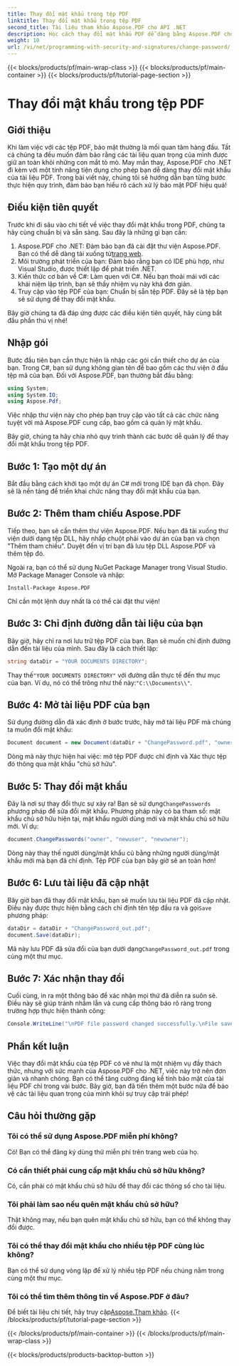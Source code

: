 ```yaml
---
title: Thay đổi mật khẩu trong tệp PDF
linktitle: Thay đổi mật khẩu trong tệp PDF
second_title: Tài liệu tham khảo Aspose.PDF cho API .NET
description: Học cách thay đổi mật khẩu PDF dễ dàng bằng Aspose.PDF cho .NET. Hướng dẫn từng bước của chúng tôi sẽ hướng dẫn bạn thực hiện quy trình này một cách an toàn.
weight: 10
url: /vi/net/programming-with-security-and-signatures/change-password/
---
```


{{< blocks/products/pf/main-wrap-class >}}
{{< blocks/products/pf/main-container >}}
{{< blocks/products/pf/tutorial-page-section >}}

# Thay đổi mật khẩu trong tệp PDF

## Giới thiệu

Khi làm việc với các tệp PDF, bảo mật thường là mối quan tâm hàng đầu. Tất cả chúng ta đều muốn đảm bảo rằng các tài liệu quan trọng của mình được giữ an toàn khỏi những con mắt tò mò. May mắn thay, Aspose.PDF cho .NET đi kèm với một tính năng tiện dụng cho phép bạn dễ dàng thay đổi mật khẩu của tài liệu PDF. Trong bài viết này, chúng tôi sẽ hướng dẫn bạn từng bước thực hiện quy trình, đảm bảo bạn hiểu rõ cách xử lý bảo mật PDF hiệu quả!

## Điều kiện tiên quyết

Trước khi đi sâu vào chi tiết về việc thay đổi mật khẩu trong PDF, chúng ta hãy cùng chuẩn bị và sẵn sàng. Sau đây là những gì bạn cần:

1. Aspose.PDF cho .NET: Đảm bảo bạn đã cài đặt thư viện Aspose.PDF. Bạn có thể dễ dàng tải xuống từ[trang web](https://releases.aspose.com/pdf/net/).
2. Môi trường phát triển của bạn: Đảm bảo rằng bạn có IDE phù hợp, như Visual Studio, được thiết lập để phát triển .NET.
3. Kiến thức cơ bản về C#: Làm quen với C#. Nếu bạn thoải mái với các khái niệm lập trình, bạn sẽ thấy nhiệm vụ này khá đơn giản.
4. Truy cập vào tệp PDF của bạn: Chuẩn bị sẵn tệp PDF. Đây sẽ là tệp bạn sẽ sử dụng để thay đổi mật khẩu.

Bây giờ chúng ta đã đáp ứng được các điều kiện tiên quyết, hãy cùng bắt đầu phần thú vị nhé!

## Nhập gói

Bước đầu tiên bạn cần thực hiện là nhập các gói cần thiết cho dự án của bạn. Trong C#, bạn sử dụng không gian tên để bao gồm các thư viện ở đầu tệp mã của bạn. Đối với Aspose.PDF, bạn thường bắt đầu bằng:

```csharp
using System;
using System.IO;
using Aspose.Pdf;
```

Việc nhập thư viện này cho phép bạn truy cập vào tất cả các chức năng tuyệt vời mà Aspose.PDF cung cấp, bao gồm cả quản lý mật khẩu. 

Bây giờ, chúng ta hãy chia nhỏ quy trình thành các bước dễ quản lý để thay đổi mật khẩu trong tệp PDF. 

## Bước 1: Tạo một dự án

Bắt đầu bằng cách khởi tạo một dự án C# mới trong IDE bạn đã chọn. Đây sẽ là nền tảng để triển khai chức năng thay đổi mật khẩu của bạn.

## Bước 2: Thêm tham chiếu Aspose.PDF

Tiếp theo, bạn sẽ cần thêm thư viện Aspose.PDF. Nếu bạn đã tải xuống thư viện dưới dạng tệp DLL, hãy nhấp chuột phải vào dự án của bạn và chọn "Thêm tham chiếu". Duyệt đến vị trí bạn đã lưu tệp DLL Aspose.PDF và thêm tệp đó.

Ngoài ra, bạn có thể sử dụng NuGet Package Manager trong Visual Studio. Mở Package Manager Console và nhập:

```
Install-Package Aspose.PDF
```

Chỉ cần một lệnh duy nhất là có thể cài đặt thư viện!

## Bước 3: Chỉ định đường dẫn tài liệu của bạn

Bây giờ, hãy chỉ ra nơi lưu trữ tệp PDF của bạn. Bạn sẽ muốn chỉ định đường dẫn đến tài liệu của mình. Sau đây là cách thiết lập:

```csharp
string dataDir = "YOUR DOCUMENTS DIRECTORY";
```

 Thay thế`"YOUR DOCUMENTS DIRECTORY"` với đường dẫn thực tế đến thư mục của bạn. Ví dụ, nó có thể trông như thế này:`"C:\\Documents\\"`.

## Bước 4: Mở tài liệu PDF của bạn

Sử dụng đường dẫn đã xác định ở bước trước, hãy mở tài liệu PDF mà chúng ta muốn đổi mật khẩu:

```csharp
Document document = new Document(dataDir + "ChangePassword.pdf", "owner");
```

Dòng mã này thực hiện hai việc: mở tệp PDF được chỉ định và Xác thực tệp đó thông qua mật khẩu "chủ sở hữu".

## Bước 5: Thay đổi mật khẩu

 Đây là nơi sự thay đổi thực sự xảy ra! Bạn sẽ sử dụng`ChangePasswords` phương pháp để sửa đổi mật khẩu. Phương pháp này có ba tham số: mật khẩu chủ sở hữu hiện tại, mật khẩu người dùng mới và mật khẩu chủ sở hữu mới. Ví dụ:

```csharp
document.ChangePasswords("owner", "newuser", "newowner");
```

Dòng này thay thế người dùng/mật khẩu cũ bằng những người dùng/mật khẩu mới mà bạn đã chỉ định. Tệp PDF của bạn bây giờ sẽ an toàn hơn!

## Bước 6: Lưu tài liệu đã cập nhật

 Bây giờ bạn đã thay đổi mật khẩu, bạn sẽ muốn lưu tài liệu PDF đã cập nhật. Điều này được thực hiện bằng cách chỉ định tên tệp đầu ra và gọi`Save` phương pháp:

```csharp
dataDir = dataDir + "ChangePassword_out.pdf";
document.Save(dataDir);
```

 Mã này lưu PDF đã sửa đổi của bạn dưới dạng`ChangePassword_out.pdf` trong cùng một thư mục.

## Bước 7: Xác nhận thay đổi

Cuối cùng, in ra một thông báo để xác nhận mọi thứ đã diễn ra suôn sẻ. Điều này sẽ giúp tránh nhầm lẫn và cung cấp thông báo rõ ràng trong trường hợp thực hiện thành công:

```csharp
Console.WriteLine("\nPDF file password changed successfully.\nFile saved at " + dataDir);
```

## Phần kết luận

Việc thay đổi mật khẩu của tệp PDF có vẻ như là một nhiệm vụ đầy thách thức, nhưng với sức mạnh của Aspose.PDF cho .NET, việc này trở nên đơn giản và nhanh chóng. Bạn có thể tăng cường đáng kể tính bảo mật của tài liệu PDF chỉ trong vài bước. Bây giờ, bạn đã tiến thêm một bước nữa để bảo vệ các tài liệu quan trọng của mình khỏi sự truy cập trái phép!

## Câu hỏi thường gặp

### Tôi có thể sử dụng Aspose.PDF miễn phí không?
Có! Bạn có thể đăng ký dùng thử miễn phí trên trang web của họ.

### Có cần thiết phải cung cấp mật khẩu chủ sở hữu không?
Có, cần phải có mật khẩu chủ sở hữu để thay đổi các thông số cho tài liệu.

### Tôi phải làm sao nếu quên mật khẩu chủ sở hữu?
Thật không may, nếu bạn quên mật khẩu chủ sở hữu, bạn có thể không thay đổi được.

### Tôi có thể thay đổi mật khẩu cho nhiều tệp PDF cùng lúc không?
Bạn có thể sử dụng vòng lặp để xử lý nhiều tệp PDF nếu chúng nằm trong cùng một thư mục.

### Tôi có thể tìm thêm thông tin về Aspose.PDF ở đâu?
 Để biết tài liệu chi tiết, hãy truy cập[Aspose.Tham khảo](https://reference.aspose.com/pdf/net/).
{{< /blocks/products/pf/tutorial-page-section >}}

{{< /blocks/products/pf/main-container >}}
{{< /blocks/products/pf/main-wrap-class >}}

{{< blocks/products/products-backtop-button >}}
